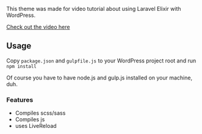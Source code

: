 
This theme was made for video tutorial about using Laravel Elixir with WordPress. 

[Check out the video here](https://www.youtube.com/watch?v=kmk_vxakSTk) 

## Usage

Copy ```package.json``` and ```gulpfile.js``` to your WordPress project root and run ```npm install```

Of course you have to have node.js and gulp.js installed on your machine, duh.

### Features

- Compiles scss/sass
- Compiles js
- uses LiveReload

